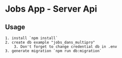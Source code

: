 # Jobs App - Server Api

## Usage

    1. install `npm install`
    2. create db example "jobs_dans_multipro"
    	3. Don't forget to change credential db in .env
    3. generate migration `npm run db:migration`

